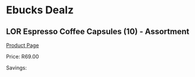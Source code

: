 
# Ebucks Dealz
## LOR Espresso Coffee Capsules (10) - Assortment
[Product Page](https://www.ebucks.com/web/shop/productSelected.do?prodId=602897669&catId=908607666)

Price: R69.00

Savings: 


	